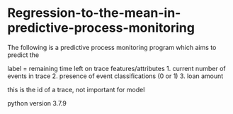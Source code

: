 # Regression-to-the-mean-in-predictive-process-monitoring

The following is a predictive process monitoring program which aims to
predict the 

label = remaining time left on trace
features/attributes
    1. current number of events in trace
    2. presence of event classifications (0 or 1)
    3. loan amount
    

<string key="concept:name" value="173784"/> this is the id of a trace, not important for model


python version 3.7.9